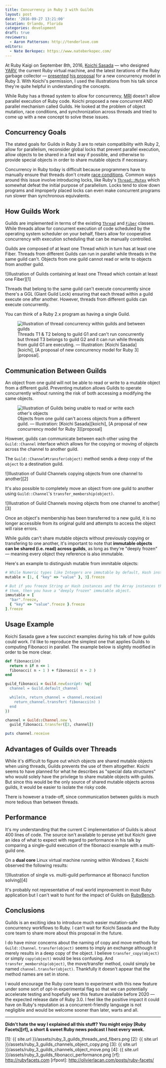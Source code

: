 ```yaml
---
title: Concurrency in Ruby 3 with Guilds
layout: post
date: '2016-09-27 13:21:00'
location: Orlando, Florida
categories: development
draft: true
reviewers:
  - Aaron Patterson: http://tenderlove.com
editors:
  - Nate Berkopec: https://www.nateberkopec.com/
---
```


At Ruby Kaigi on September 8th, 2016, [Koichi Sasada][koichi] — who designed
[YARV][yarv], the current Ruby virtual machine, and the latest iterations of the
Ruby garbage collector — [presented][talk] [his proposal][proposal] for a new
concurrency model in Ruby 3. With Koichi's permission, I used the illustrations
from his talk since they're quite helpful in understanding the concepts.

While Ruby has a thread system to allow for concurrency, [MRI][mri] doesn't
allow parallel execution of Ruby code. Koichi proposed a new concurrent AND
parallel mechanism called Guilds. He looked at the problem of object mutation,
race conditions, and synchronization across threads and tried to come up with a
new concept to solve these issues.

## Concurrency Goals

The stated goals for Guilds in Ruby 3 are to retain compatibility with Ruby 2,
allow for parallelism, reconsider global locks that prevent parallel execution,
allow objects to be shared in a fast way if possible, and otherwise to provide
special objects in order to share mutable objects if necessary.

Concurrency in Ruby today is difficult because programmers have to manually
ensure that threads don't create [race conditions][race-condition]. Common ways
around this issue involve introducing locks, like Ruby's [`Thread::Mutex`][mutex]
which somewhat defeat the initial purpose of parallelism. Locks tend to slow
down programs and improperly placed locks can even make concurrent programs run
slower than synchronous equivalents.

## How Guilds Work

Guilds are implemented in terms of the existing [`Thread`][thread] and
[`Fiber`][fiber] classes. While threads allow for concurrent execution of code
scheduled by the operating system scheduler on your behalf, fibers allow for
cooperative concurrency with execution scheduling that can be manually
controlled.

Guilds are composed of at least one Thread which in turn has at least one Fiber.
Threads from different Guilds can run in parallel while threads in the same
guild can't. Objects from one guild cannot read or write to objects from another
guild.

![Illustration of Guilds containing at least one Thread which contain at least
one Fiber][1]

Threads that belong to the same guild can't execute concurrently since there's
a GGL (Giant Guild Lock) ensuring that each thread within a guild execute one
after another. However, threads from different guilds can execute concurrently.

You can think of a Ruby 2.x program as having a single Guild.

<figure>
  <img src="{{ site.url }}/assets/ruby_3_guilds_concurrency.png" alt="Illustration of thread concurrency within guilds and between guilds">
  <figcaption>
    Threads T1 & T2 belong to guild G1 and can't run concurrently but thread
    T3 belongs to guild G2 and it can run while threads from guild G1 are
    executing. — Illustration: [Koichi Sasada][koichi], [A proposal of new concurrency model for Ruby 3][proposal].
  </figcaption>
</figure>

## Communication Between Guilds

An object from one guild will not be able to read or write to a mutable object
from a different guild. Preventing mutation allows Guilds to operate concurrently
without running the risk of both accessing a modifying the same objects.

<figure>
  <img src="{{ site.url }}/assets/ruby_3_guilds_object_access_restrictions.png" alt="Illustration of Guilds being unable to read or write each other's objects">
  <figcaption>
    Objects from one guild can't access objects from a different guild. — Illustration: [Koichi Sasada][koichi], [A proposal of new concurrency model for Ruby 3][proposal]
  </figcaption>
</figure>

However, guilds can communicate between each other using the `Guild::Channel`
interface which allows for the copying or moving of objects across the channel
to another guild.

The `Guild::Channel#transfer(object)` method sends a deep copy of the `object` to
a destination guild.

![Illustration of Guild Channels copying objects from one channel to another][2]

It's also possible to completely move an object from one guild to another using
`Guild::Channel`'s `transfer_membership(object)`.

![Illustration of Guild Channels moving objects from one channel to another][3]

Once an object's membership has been transferred to a new guild, it is no longer
accessible from its original guild and attempts to access the object will raise
errors.

While guilds can't share mutable objects without previously copying or
transfering to one another, it's important to note that **immutable objects can be shared (i.e. read)
across guilds**, as long as they're "deeply frozen" — meaning every object they
reference is also immutable.

Here's an example to distinguish mutable from immitable objects:

```ruby
# While Numeric types like Integers are immutable by default, Hash instances aren't.
mutable = [1, { "key" => "value" }, 3].freeze
```

```ruby
# But if you freeze String or Hash instances and the Array instances that references
# them, then you have a "deeply frozen" immutable object.
immutable = [
  "bar".freeze,
  { "key" => "value".freeze }.freeze
].freeze
```

## Usage Example

Koichi Sasada gave a few succinct examples during his talk of how guilds could
work. I'd like to reproduce the simplest one that applies Guilds to computing
Fibonacci in parallel. The example below is slightly modified in order to be
more clear.

```ruby
def fibonacci(n)
  return n if n <= 1
  fibonacci( n - 1 ) + fibonacci( n - 2 )
end

guild_fibonacci = Guild.new(script: %q{
  channel = Guild.default_channel

  while(n, return_channel = channel.receive)
    return_channel.transfer( fibonacci(n) )
  end
})

channel = Guild::Channel.new \
  guild_fibonacci.transfer([3, channel])

puts channel.receive
```

## Advantages of Guilds over Threads

While it's difficult to figure out which objects are shared mutable objects
when using threads, Guilds prevents the use of them altogether. Koichi seems
to have planned for what he describes as "special data structures" who would
solely have the privilege to share mutable objects with guilds. But since this
would be the only source of shared mutable objects across guilds, it would be
easier to isolate the risky code.

There is however a trade-off, since communication between guilds is much more
tedious than between threads.

## Performance

It's my understanding that the current C implementation of Guilds is about 400
lines of code. The source isn't available to peruse yet but Koichi gave an idea
of what to expect with regard to performance in his talk by comparing a
single-guild execution of the fibonacci example with a multi-guild one.

On a **dual core** Linux virtual machine running within Windows 7, Koichi
observed the following results:

![Illustration of single vs. multi-guild performance at fibonacci function solving][4]

It's probably not representative of real world improvement in most Ruby
application but I can't wait to hunt for the impact of Guilds on
[RubyBench][rubybench].

## Conclusions

Guilds is an exciting idea to introduce much easier mutation-safe concurrency
workflows to Ruby. I can't wait for Koichi Sasada and the Ruby core team to
share more about this proposal in the future.

I do have minor concerns about the naming of copy and move methods for
`Guild::Channel`. `transfer(object)` seems to imply an exchange although it
merely results in a deep copy of the object. I believe `transfer_copy(object)`
or simply `copy(object)` would be less confusing. And
`transfer_membership(object)`, the move/transfer method, could simply be named
`channel.transfer(object)`. Thankfully it doesn't appear that the method names
are set in stone.

I would encourage the Ruby core team to experiment with this new feature under
some sort of opt-in experimental flag so that we can potentially accelerate
testing and hopefully see this feature available before 2020 — the expected
release date of Ruby 3.0. I feel like the positive impact it could have on
Ruby's reputation as a concurrent-friendly language is not negligible and would
be welcome sooner than later, warts and all.

---
**Didn't hate the way I explained all this stuff? You might enjoy
[Ruby Facets][rf], a short &amp; sweet Ruby news podcast I host every week.**

[koichi]: http://www.atdot.net/~ko1/
[talk]: https://www.youtube.com/watch?v=WIrYh14H9kA&feature=youtu.be
[proposal]: http://www.atdot.net/~ko1/activities/2016_rubykaigi.pdf
[yarv]: https://en.wikipedia.org/wiki/YARV
[mri]: https://en.wikipedia.org/wiki/Ruby_MRI
[thread]: https://ruby-doc.org/core-2.3.1/Thread.html
[fiber]: https://ruby-doc.org/core-2.3.1/Fiber.html
[race-condition]: https://en.wikipedia.org/wiki/Race_condition
[mutex]: https://ruby-doc.org/core-2.3.1/Thread/Mutex.html
[rubybench]: https://rubybench.org/
[1]: {{ site.url }}/assets/ruby_3_guilds_threads_and_fibers.png
[2]: {{ site.url }}/assets/ruby_3_guilds_channels_object_copy.png
[3]: {{ site.url }}/assets/ruby_3_guilds_channels_object_move.png
[4]: {{ site.url }}/assets/ruby_3_guilds_fibonacci_performance.png
[rf]: http://rubyfacets.com
[rfpost]: http://olivierlacan.com/posts/ruby-facets/
